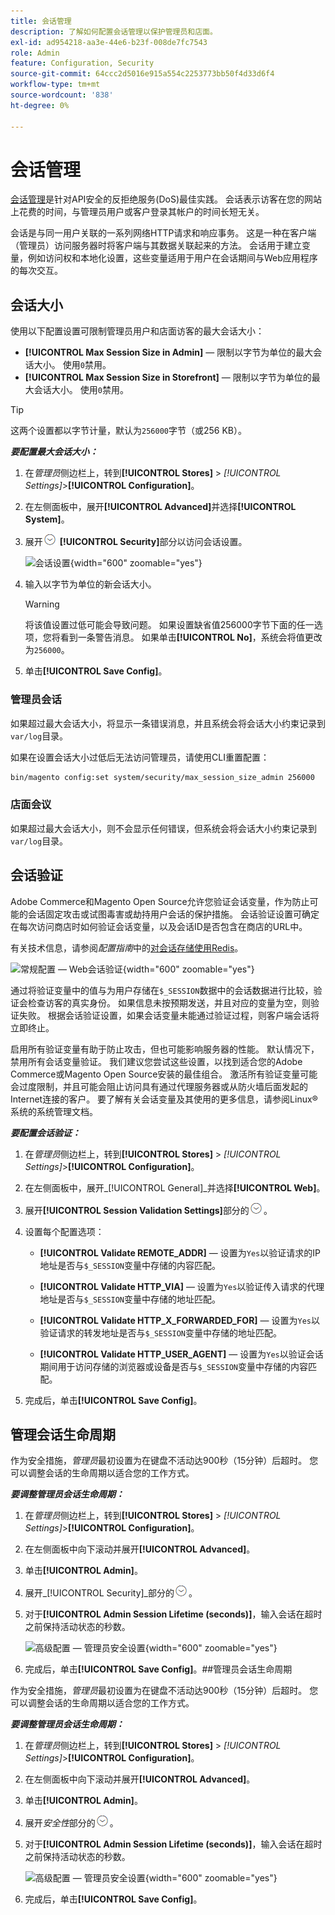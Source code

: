 ```yaml
---
title: 会话管理
description: 了解如何配置会话管理以保护管理员和店面。
exl-id: ad954218-aa3e-44e6-b23f-008de7fc7543
role: Admin
feature: Configuration, Security
source-git-commit: 64ccc2d5016e915a554c2253773bb50f4d33d6f4
workflow-type: tm+mt
source-wordcount: '838'
ht-degree: 0%

---
```


# 会话管理

[会话管理](https://cheatsheetseries.owasp.org/cheatsheets/Session_Management_Cheat_Sheet.html)是针对API安全的反拒绝服务(DoS)最佳实践。 会话表示访客在您的网站上花费的时间，与管理员用户或客户登录其帐户的时间长短无关。

会话是与同一用户关联的一系列网络HTTP请求和响应事务。 这是一种在客户端（管理员）访问服务器时将客户端与其数据关联起来的方法。 会话用于建立变量，例如访问权和本地化设置，这些变量适用于用户在会话期间与Web应用程序的每次交互。

## 会话大小

使用以下配置设置可限制管理员用户和店面访客的最大会话大小：

- **[!UICONTROL Max Session Size in Admin]** — 限制以字节为单位的最大会话大小。 使用`0`禁用。
- **[!UICONTROL Max Session Size in Storefront]** — 限制以字节为单位的最大会话大小。 使用`0`禁用。

>[!TIP]
>
>这两个设置都以字节计量，默认为`256000`字节（或256 KB）。

**_要配置最大会话大小：_**

1. 在&#x200B;_管理员_&#x200B;侧边栏上，转到&#x200B;**[!UICONTROL Stores]** > _[!UICONTROL Settings]_>**[!UICONTROL Configuration]**。

1. 在左侧面板中，展开&#x200B;**[!UICONTROL Advanced]**&#x200B;并选择&#x200B;**[!UICONTROL System]**。

1. 展开![扩展选择器](../assets/icon-display-expand.png) **[!UICONTROL Security]**&#x200B;部分以访问会话设置。

   ![会话设置](../configuration-reference/advanced/assets/system-security.png){width="600" zoomable="yes"}

1. 输入以字节为单位的新会话大小。

   >[!WARNING]
   >
   >将该值设置过低可能会导致问题。 如果设置缺省值256000字节下面的任一选项，您将看到一条警告消息。 如果单击&#x200B;**[!UICONTROL No]**，系统会将值更改为`256000`。

1. 单击&#x200B;**[!UICONTROL Save Config]**。

### 管理员会话

如果超过最大会话大小，将显示一条错误消息，并且系统会将会话大小约束记录到`var/log`目录。

如果在设置会话大小过低后无法访问管理员，请使用CLI重置配置：

```bash
bin/magento config:set system/security/max_session_size_admin 256000
```

### 店面会议

如果超过最大会话大小，则不会显示任何错误，但系统会将会话大小约束记录到`var/log`目录。

## 会话验证

Adobe Commerce和Magento Open Source允许您验证会话变量，作为防止可能的会话固定攻击或试图毒害或劫持用户会话的保护措施。 会话验证设置可确定在每次访问商店时如何验证会话变量，以及会话ID是否包含在商店的URL中。

有关技术信息，请参阅&#x200B;_配置指南_&#x200B;中的[对会话存储使用Redis](https://experienceleague.adobe.com/docs/commerce-operations/configuration-guide/cache/redis/redis-session.html)。

![常规配置 — Web会话验证](../configuration-reference/general/assets/web-session-validation-settings.png){width="600" zoomable="yes"}

通过将验证变量中的值与为用户存储在`$_SESSION`数据中的会话数据进行比较，验证会检查访客的真实身份。 如果信息未按预期发送，并且对应的变量为空，则验证失败。 根据会话验证设置，如果会话变量未能通过验证过程，则客户端会话将立即终止。

启用所有验证变量有助于防止攻击，但也可能影响服务器的性能。 默认情况下，禁用所有会话变量验证。 我们建议您尝试这些设置，以找到适合您的Adobe Commerce或Magento Open Source安装的最佳组合。 激活所有验证变量可能会过度限制，并且可能会阻止访问具有通过代理服务器或从防火墙后面发起的Internet连接的客户。 要了解有关会话变量及其使用的更多信息，请参阅Linux®系统的系统管理文档。

**_要配置会话验证：_**

1. 在&#x200B;_管理员_&#x200B;侧边栏上，转到&#x200B;**[!UICONTROL Stores]** > _[!UICONTROL Settings]_>**[!UICONTROL Configuration]**。

1. 在左侧面板中，展开&#x200B;_[!UICONTROL General]_并选择&#x200B;**[!UICONTROL Web]**。

1. 展开&#x200B;**[!UICONTROL Session Validation Settings]**&#x200B;部分的![扩展选择器](../assets/icon-display-expand.png)。

1. 设置每个配置选项：

   - **[!UICONTROL Validate REMOTE_ADDR]** — 设置为`Yes`以验证请求的IP地址是否与`$_SESSION`变量中存储的内容匹配。

   - **[!UICONTROL Validate HTTP_VIA]** — 设置为`Yes`以验证传入请求的代理地址是否与`$_SESSION`变量中存储的地址匹配。

   - **[!UICONTROL Validate HTTP_X_FORWARDED_FOR]** — 设置为`Yes`以验证请求的转发地址是否与`$_SESSION`变量中存储的地址匹配。

   - **[!UICONTROL Validate HTTP_USER_AGENT]** — 设置为`Yes`以验证会话期间用于访问存储的浏览器或设备是否与`$_SESSION`变量中存储的内容匹配。

1. 完成后，单击&#x200B;**[!UICONTROL Save Config]**。

## 管理会话生命周期

作为安全措施，_管理员_&#x200B;最初设置为在键盘不活动达900秒（15分钟）后超时。 您可以调整会话的生命周期以适合您的工作方式。

**_要调整管理员会话生命周期：_**

1. 在&#x200B;_管理员_&#x200B;侧边栏上，转到&#x200B;**[!UICONTROL Stores]** > _[!UICONTROL Settings]_>**[!UICONTROL Configuration]**。

1. 在左侧面板中向下滚动并展开&#x200B;**[!UICONTROL Advanced]**。

1. 单击&#x200B;**[!UICONTROL Admin]**。

1. 展开&#x200B;_[!UICONTROL Security]_部分的![扩展选择器](../assets/icon-display-expand.png)。

1. 对于&#x200B;**[!UICONTROL Admin Session Lifetime (seconds)]**，输入会话在超时之前保持活动状态的秒数。

   ![高级配置 — 管理员安全设置](../configuration-reference/advanced/assets/admin-security.png){width="600" zoomable="yes"}

1. 完成后，单击&#x200B;**[!UICONTROL Save Config]**。##管理员会话生命周期

作为安全措施，_管理员_&#x200B;最初设置为在键盘不活动达900秒（15分钟）后超时。 您可以调整会话的生命周期以适合您的工作方式。

**_要调整管理员会话生命周期：_**

1. 在&#x200B;_管理员_&#x200B;侧边栏上，转到&#x200B;**[!UICONTROL Stores]** > _[!UICONTROL Settings]_>**[!UICONTROL Configuration]**。

1. 在左侧面板中向下滚动并展开&#x200B;**[!UICONTROL Advanced]**。

1. 单击&#x200B;**[!UICONTROL Admin]**。

1. 展开&#x200B;_安全性_&#x200B;部分的![扩展选择器](../assets/icon-display-expand.png)。

1. 对于&#x200B;**[!UICONTROL Admin Session Lifetime (seconds)]**，输入会话在超时之前保持活动状态的秒数。

   ![高级配置 — 管理员安全设置](../configuration-reference/advanced/assets/admin-security.png){width="600" zoomable="yes"}

1. 完成后，单击&#x200B;**[!UICONTROL Save Config]**。
